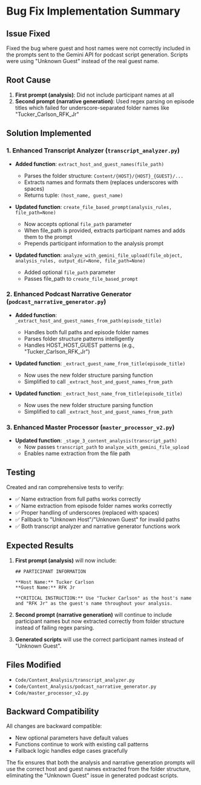 # Bug Fix Implementation Summary

## Issue Fixed
Fixed the bug where guest and host names were not correctly included in the prompts sent to the Gemini API for podcast script generation. Scripts were using "Unknown Guest" instead of the real guest name.

## Root Cause
1. **First prompt (analysis)**: Did not include participant names at all
2. **Second prompt (narrative generation)**: Used regex parsing on episode titles which failed for underscore-separated folder names like "Tucker_Carlson_RFK_Jr"

## Solution Implemented

### 1. Enhanced Transcript Analyzer (`transcript_analyzer.py`)
- **Added function**: `extract_host_and_guest_names(file_path)`
  - Parses the folder structure: `Content/{HOST}/{HOST}_{GUEST}/...`
  - Extracts names and formats them (replaces underscores with spaces)
  - Returns tuple: `(host_name, guest_name)`

- **Updated function**: `create_file_based_prompt(analysis_rules, file_path=None)`
  - Now accepts optional `file_path` parameter
  - When file_path is provided, extracts participant names and adds them to the prompt
  - Prepends participant information to the analysis prompt

- **Updated function**: `analyze_with_gemini_file_upload(file_object, analysis_rules, output_dir=None, file_path=None)`
  - Added optional `file_path` parameter
  - Passes file_path to `create_file_based_prompt`

### 2. Enhanced Podcast Narrative Generator (`podcast_narrative_generator.py`)
- **Added function**: `_extract_host_and_guest_names_from_path(episode_title)`
  - Handles both full paths and episode folder names
  - Parses folder structure patterns intelligently
  - Handles HOST_HOST_GUEST patterns (e.g., "Tucker_Carlson_RFK_Jr")

- **Updated function**: `_extract_guest_name_from_title(episode_title)`
  - Now uses the new folder structure parsing function
  - Simplified to call `_extract_host_and_guest_names_from_path`

- **Updated function**: `_extract_host_name_from_title(episode_title)`
  - Now uses the new folder structure parsing function
  - Simplified to call `_extract_host_and_guest_names_from_path`

### 3. Enhanced Master Processor (`master_processor_v2.py`)
- **Updated function**: `_stage_3_content_analysis(transcript_path)`
  - Now passes `transcript_path` to `analyze_with_gemini_file_upload`
  - Enables name extraction from the file path

## Testing
Created and ran comprehensive tests to verify:
- ✅ Name extraction from full paths works correctly
- ✅ Name extraction from episode folder names works correctly  
- ✅ Proper handling of underscores (replaced with spaces)
- ✅ Fallback to "Unknown Host"/"Unknown Guest" for invalid paths
- ✅ Both transcript analyzer and narrative generator functions work

## Expected Results
1. **First prompt (analysis)** will now include:
   ```
   ## PARTICIPANT INFORMATION
   
   **Host Name:** Tucker Carlson
   **Guest Name:** RFK Jr
   
   **CRITICAL INSTRUCTION:** Use "Tucker Carlson" as the host's name and "RFK Jr" as the guest's name throughout your analysis.
   ```

2. **Second prompt (narrative generation)** will continue to include participant names but now extracted correctly from folder structure instead of failing regex parsing.

3. **Generated scripts** will use the correct participant names instead of "Unknown Guest".

## Files Modified
- `Code/Content_Analysis/transcript_analyzer.py`
- `Code/Content_Analysis/podcast_narrative_generator.py`
- `Code/master_processor_v2.py`

## Backward Compatibility
All changes are backward compatible:
- New optional parameters have default values
- Functions continue to work with existing call patterns
- Fallback logic handles edge cases gracefully

The fix ensures that both the analysis and narrative generation prompts will use the correct host and guest names extracted from the folder structure, eliminating the "Unknown Guest" issue in generated podcast scripts.

